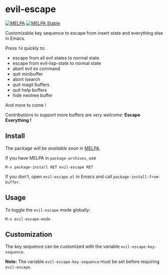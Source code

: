 # evil-escape
[![MELPA](http://melpa.org/packages/evil-escape-badge.svg)](http://melpa.org/#/evil-escape)
[![MELPA Stable](http://stable.melpa.org/packages/evil-escape-badge.svg)](http://stable.melpa.org/#/evil-escape)

Customizable key sequence to escape from insert state and everything else in
Emacs.

Press `fd` quickly to:

- escape from all evil states to normal state
- escape from evil-lisp-state to normal state
- abort evil ex command
- quit minibuffer
- abort isearch
- quit magit buffers
- quit help buffers
- hide neotree buffer

And more to come !

Contributions to support more buffers are _very welcome_:
**Escape Everything !**

## Install

The package _will be available soon_ in [MELPA][].

If you have MELPA in `package-archives`, use

    M-x package-install RET evil-escape RET

If you don't, open `evil-escape.el` in Emacs and call
`package-install-from-buffer`.

## Usage

To toggle the `evil-escape` mode globally:

    M-x evil-escape-mode

## Customization

The key sequence can be customized with the variable `evil-escape-key-sequence`.

**Note:** The variable `evil-escape-key-sequence` must be set before requiring
`evil-escape`.

[MELPA]: http://melpa.org/
